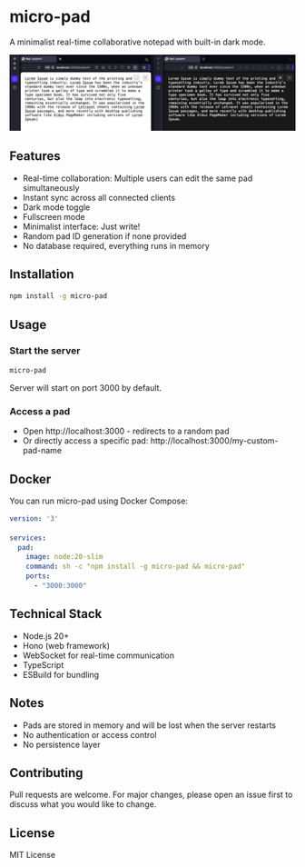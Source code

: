 # micro-pad

A minimalist real-time collaborative notepad with built-in dark mode.

![screenshot.jpg](docs/screenshot.jpg)

## Features
- Real-time collaboration: Multiple users can edit the same pad simultaneously
- Instant sync across all connected clients
- Dark mode toggle
- Fullscreen mode
- Minimalist interface: Just write!
- Random pad ID generation if none provided
- No database required, everything runs in memory

## Installation

```bash
npm install -g micro-pad
```

## Usage

### Start the server
```bash
micro-pad
```

Server will start on port 3000 by default.

### Access a pad

- Open http://localhost:3000 - redirects to a random pad
- Or directly access a specific pad: http://localhost:3000/my-custom-pad-name

## Docker

You can run micro-pad using Docker Compose:

```yaml
version: '3'

services:
  pad:
    image: node:20-slim
    command: sh -c "npm install -g micro-pad && micro-pad"
    ports:
      - "3000:3000"
```

## Technical Stack

- Node.js 20+
- Hono (web framework)
- WebSocket for real-time communication
- TypeScript
- ESBuild for bundling

## Notes

- Pads are stored in memory and will be lost when the server restarts
- No authentication or access control
- No persistence layer

## Contributing
Pull requests are welcome. For major changes, please open an issue first to discuss what you would like to change.

## License
MIT License
